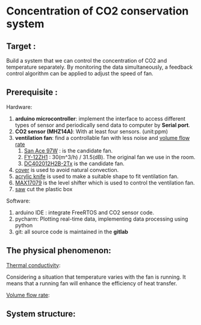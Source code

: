 # Concentration of CO2 conservation system

## Target :
Build a system that we can control the concentration of CO2 and temperature 
separately. By monitoring the data simultaneously, a feedback control algorithm 
can be applied to adjust the speed of fan. 
## Prerequisite :
Hardware: 
1. **arduino microcontroller**: implement the interface to access different types of sensor 
and periodically send data to computer by **Serial port**.
2. **CO2 sensor (MHZ14A)**:  With at least four sensors. (unit:ppm)
3. **ventilation fan**: find a controllable fan with less noise and  [volume flow rate](https://www.mitsubishielectric.co.jp/ldg/ja/air/guide/support/knowledge/detail_01.html)
    1. [San Ace 97W](https://www.mouser.jp/datasheet/2/471/San_Ace_97W1B33_E-1600555.pdf) :
    is the candidate fan.
    2. [FY-12ZH1](https://sumai.panasonic.jp/parts/upload/pdf_manual/12ZH14031H_M.pdf) : 30(m^3/h) / 31.5(dB). 
    The original fan we use in the room.
    3. [DC402012H2B-2Tx](https://www.mouser.tw/datasheet/2/433/DC_FANS_Wakefield_Vette_Data_Sheet_rev_A-1710305.pdf) 
    is the candidate fan.
4. [cover]() is used to avoid natural convection.
5. [acrylic knife](https://www.amazon.co.jp/%E3%82%AA%E3%83%AB%E3%83%95%E3%82%A1-OLFA-205B-P%E3%82%AB%E3%83%83%E3%82%BF%E3%83%BCL%E5%9E%8B/dp/B002RV9LGE/ref=sr_1_1?__mk_ja_JP=%E3%82%AB%E3%82%BF%E3%82%AB%E3%83%8A&dchild=1&keywords=%E3%82%A2%E3%82%AF%E3%83%AA%E3%83%AB+%E3%83%8A%E3%82%A4%E3%83%95&qid=1593947547&sr=8-1) 
    is used to make a suitable shape to fit ventilation fan.
6. [MAX17079](https://datasheets.maximintegrated.com/en/ds/MAX17079.pdf) is the level shifter which is used to control the ventilation fan.
7. [saw](https://www.amazon.co.jp/FLORA-GUARD-%E6%8A%98%E8%BE%BC%E9%8B%B8-%E6%9B%BF%E5%88%83%E5%BC%8F%E5%89%AA%E5%AE%9A%E9%8B%B8%E3%80%81%E9%A0%91%E4%B8%88%E3%81%AA195mm%E3%83%96%E3%83%AC%E3%83%BC%E3%83%89%E3%81%A7%E3%81%AE%E3%82%AD%E3%83%A3%E3%83%B3%E3%83%97-%E3%83%97%E3%83%AB%E3%83%BC%E3%83%8B%E3%83%B3%E3%82%B0%E3%82%BD%E3%83%BC%E3%80%81%E3%83%8E%E3%82%B3%E3%82%AE%E3%83%AA%E4%B8%87%E8%83%BD/dp/B06XSFMVRV/ref=sr_1_4_sspa?__mk_ja_JP=%E3%82%AB%E3%82%BF%E3%82%AB%E3%83%8A&crid=1SP6Z29RLDU9C&dchild=1&keywords=%E3%83%8E%E3%82%B3%E3%82%AE%E3%83%AA+%E3%83%97%E3%83%A9%E3%82%B9%E3%83%81%E3%83%83%E3%82%AF&qid=1594024859&sprefix=%E3%81%AE%E3%81%93%E3%81%8E%E3%82%8A%E3%80%80%E3%81%B7%E3%82%89%2Cundefined%2C226&sr=8-4-spons&psc=1&spLa=ZW5jcnlwdGVkUXVhbGlmaWVyPUEzMkdPQTU2RVZWTVJCJmVuY3J5cHRlZElkPUEwODU2NDgzSTVFTVM4OTI3TEgzJmVuY3J5cHRlZEFkSWQ9QVlNVVZKQkJNVVdQRCZ3aWRnZXROYW1lPXNwX2F0ZiZhY3Rpb249Y2xpY2tSZWRpcmVjdCZkb05vdExvZ0NsaWNrPXRydWU=)
    cut the plastic box

Software:
1. arduino IDE : integrate FreeRTOS and CO2 sensor code.
2. pycharm: Plotting real-time data, implementing data processing using python
3. git: all source code is maintained in the **gitlab**

## The physical phenomenon:
[Thermal conductivity](https://en.wikipedia.org/wiki/Thermal_conductivity):

Considering a situation that temperature varies with the fan is running. 
It means that a running fan will enhance the efficiency of heat transfer.

[Volume flow rate](https://www.mitsubishielectric.co.jp/ldg/ja/air/guide/support/knowledge/detail_02.html):


## System structure:
